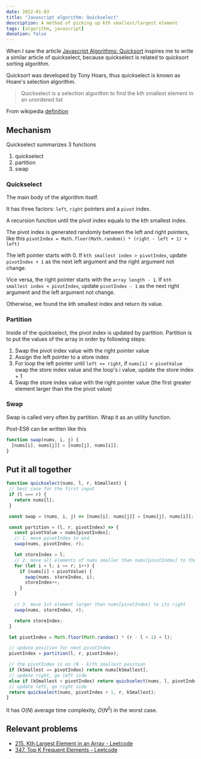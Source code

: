 ```yaml
---
date: 2022-01-03
title: "Javascript algorithm: Quickselect"
description: A method of picking up kth smallest/largest element
tags: [algorithm, javascript]
donation: false
---
```


When I saw the article [Javascript Algorithms: Quicksort](https://wsvincent.com/javascript-algorithms-quicksort/) inspires me to write a similar article of quickselect, because quickselect is related to quicksort sorting algorithm.

Quicksort was developed by Tony Hoars, thus quickselect is known as Hoare's selection algorithm.

> Quickselect is a selection algorithm to find the kth smallest element in an unordered list

From wikipedia [definition](https://en.wikipedia.org/wiki/quickselect)

<!-- more -->

## Mechanism

Quickselect summarizes 3 functions

1. quickselect
2. partition
3. swap

### Quickselect

The main body of the algorithm itself.

It has three factors: `left`, `right` pointers and a `pivot` index.

A recursion function until the pivot index equals to the kth smallest index.

The pivot index is generated randomly between the left and right pointers, like this `pivotIndex = Math.floor(Math.random() * (right - left + 1) + left)`

The left pointer starts with 0. If `kth smallest index > pivotIndex`, update `pivotIndex + 1` as the next left argument and the right argument not change.

Vice versa, the right pointer starts with the `array length - 1`. If `kth smallest index < pivotIndex`, update `pivotIndex - 1` as the next right argument and the left argument not change.

Otherwise, we found the kth smallest index and return its value.

### Partition

Inside of the quickselect, the pivot index is updated by partition. Partition is to put the values of the array in order by following steps:

1. Swap the pivot index value with the right pointer value
2. Assign the left pointer to a store index
3. For loop the left pointer until `left <= right`, if `nums[i] < pivotValue` swap the store index value and the loop's i value, update the store index + 1
4. Swap the store index value with the right pointer value (the first greater element larger than the the pivot value)

### Swap

Swap is called very often by partition. Wrap it as an utility function.

Post-ES6 can be written like this

```js
function swap(nums, i, j) {
  [nums[i], nums[j]] = [nums[j], nums[i]];
}
```

## Put it all together

```js
function quickselect(nums, l, r, kSmallest) {
 // best case for the first input
 if (l === r) {
   return nums[l];
 }

 const swap = (nums, i, j) => [nums[i], nums[j]] = [nums[j], nums[i]];

 const partition = (l, r, pivotIndex) => {
   const pivotValue = nums[pivotIndex];
   // 1. move pivotIndex to end
   swap(nums, pivotIndex, r);

   let storeIndex = l;
   // 2. move all elements of nums smaller than nums[pivotIndex] to the left
   for (let i = l; i <= r; i++) {
     if (nums[i] < pivotValue) {
       swap(nums, storeIndex, i);
       storeIndex++;
     }
   }

   // 3. move 1st element larger than nums[pivotIndex] to its right
   swap(nums, storeIndex, r);

   return storeIndex;
 }

 let pivotIndex = Math.floor(Math.random() * (r - l + 1) + l);

 // update position for next pivotIndex
 pivotIndex = partition(l, r, pivotIndex);

 // the pivotIndex is on (N - k)th smallest position
 if (kSmallest == pivotIndex) return nums[kSmallest];
 // update right, go left side
 else if (kSmallest < pivotIndex) return quickselect(nums, l, pivotIndex - 1, kSmallest);
 // update left, go right side
 return quickselect(nums, pivotIndex + 1, r, kSmallest);
}
```

It has $O(N)$ average time complexity, $O(N^2)$ in the worst case.

## Relevant problems

- [215. Kth Largest Element in an Array - Leetcode](https://leetcode.com/problems/kth-largest-element-in-an-array/)
- [347. Top K Frequent Elements - Leetcode](https://leetcode.com/problems/top-k-frequent-elements/description/)
